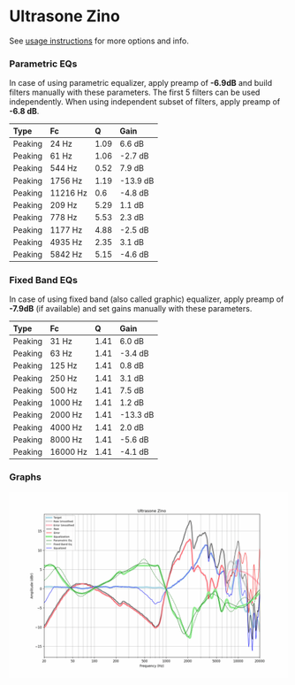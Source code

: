 # Ultrasone Zino
See [usage instructions](https://github.com/jaakkopasanen/AutoEq#usage) for more options and info.

### Parametric EQs
In case of using parametric equalizer, apply preamp of **-6.9dB** and build filters manually
with these parameters. The first 5 filters can be used independently.
When using independent subset of filters, apply preamp of **-6.8 dB**.

| Type    | Fc       |    Q | Gain     |
|:--------|:---------|:-----|:---------|
| Peaking | 24 Hz    | 1.09 | 6.6 dB   |
| Peaking | 61 Hz    | 1.06 | -2.7 dB  |
| Peaking | 544 Hz   | 0.52 | 7.9 dB   |
| Peaking | 1756 Hz  | 1.19 | -13.9 dB |
| Peaking | 11216 Hz | 0.6  | -4.8 dB  |
| Peaking | 209 Hz   | 5.29 | 1.1 dB   |
| Peaking | 778 Hz   | 5.53 | 2.3 dB   |
| Peaking | 1177 Hz  | 4.88 | -2.5 dB  |
| Peaking | 4935 Hz  | 2.35 | 3.1 dB   |
| Peaking | 5842 Hz  | 5.15 | -4.6 dB  |

### Fixed Band EQs
In case of using fixed band (also called graphic) equalizer, apply preamp of **-7.9dB**
(if available) and set gains manually with these parameters.

| Type    | Fc       |    Q | Gain     |
|:--------|:---------|:-----|:---------|
| Peaking | 31 Hz    | 1.41 | 6.0 dB   |
| Peaking | 63 Hz    | 1.41 | -3.4 dB  |
| Peaking | 125 Hz   | 1.41 | 0.8 dB   |
| Peaking | 250 Hz   | 1.41 | 3.1 dB   |
| Peaking | 500 Hz   | 1.41 | 7.5 dB   |
| Peaking | 1000 Hz  | 1.41 | 1.2 dB   |
| Peaking | 2000 Hz  | 1.41 | -13.3 dB |
| Peaking | 4000 Hz  | 1.41 | 2.0 dB   |
| Peaking | 8000 Hz  | 1.41 | -5.6 dB  |
| Peaking | 16000 Hz | 1.41 | -4.1 dB  |

### Graphs
![](./Ultrasone%20Zino.png)